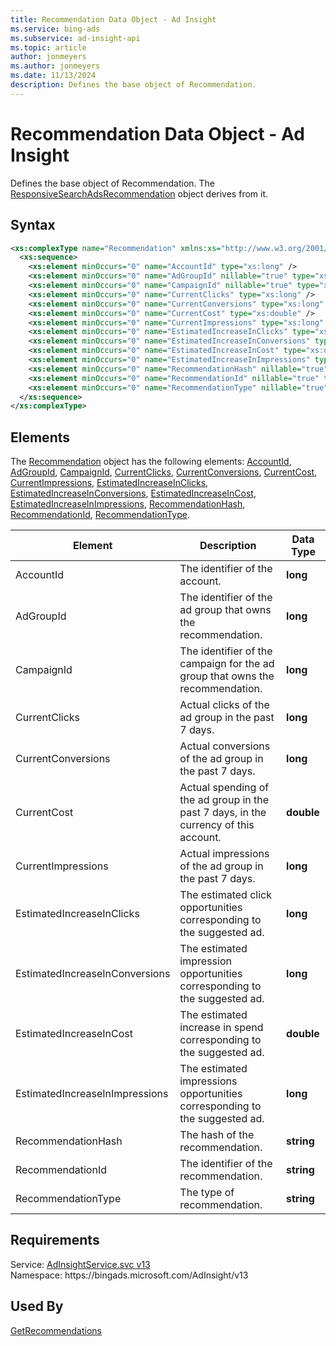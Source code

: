 ```yaml
---
title: Recommendation Data Object - Ad Insight
ms.service: bing-ads
ms.subservice: ad-insight-api
ms.topic: article
author: jonmeyers
ms.author: jonmeyers
ms.date: 11/13/2024
description: Defines the base object of Recommendation.
---
```

# Recommendation Data Object - Ad Insight
Defines the base object of Recommendation. The [ResponsiveSearchAdsRecommendation](responsivesearchadsrecommendation.md) object derives from it.

## Syntax
```xml
<xs:complexType name="Recommendation" xmlns:xs="http://www.w3.org/2001/XMLSchema">
  <xs:sequence>
    <xs:element minOccurs="0" name="AccountId" type="xs:long" />
    <xs:element minOccurs="0" name="AdGroupId" nillable="true" type="xs:long" />
    <xs:element minOccurs="0" name="CampaignId" nillable="true" type="xs:long" />
    <xs:element minOccurs="0" name="CurrentClicks" type="xs:long" />
    <xs:element minOccurs="0" name="CurrentConversions" type="xs:long" />
    <xs:element minOccurs="0" name="CurrentCost" type="xs:double" />
    <xs:element minOccurs="0" name="CurrentImpressions" type="xs:long" />
    <xs:element minOccurs="0" name="EstimatedIncreaseInClicks" type="xs:long" />
    <xs:element minOccurs="0" name="EstimatedIncreaseInConversions" type="xs:long" />
    <xs:element minOccurs="0" name="EstimatedIncreaseInCost" type="xs:double" />
    <xs:element minOccurs="0" name="EstimatedIncreaseInImpressions" type="xs:long" />
    <xs:element minOccurs="0" name="RecommendationHash" nillable="true" type="xs:string" />
    <xs:element minOccurs="0" name="RecommendationId" nillable="true" type="xs:string" />
    <xs:element minOccurs="0" name="RecommendationType" nillable="true" type="xs:string" />
  </xs:sequence>
</xs:complexType>
```

## <a name="elements"></a>Elements

The [Recommendation](recommendation.md) object has the following elements: [AccountId](#accountid), [AdGroupId](#adgroupid), [CampaignId](#campaignid), [CurrentClicks](#currentclicks), [CurrentConversions](#currentconversions), [CurrentCost](#currentcost), [CurrentImpressions](#currentimpressions), [EstimatedIncreaseInClicks](#estimatedincreaseinclicks), [EstimatedIncreaseInConversions](#estimatedincreaseinconversions), [EstimatedIncreaseInCost](#estimatedincreaseincost), [EstimatedIncreaseInImpressions](#estimatedincreaseinimpressions), [RecommendationHash](#recommendationhash), [RecommendationId](#recommendationid), [RecommendationType](#recommendationtype).

|Element|Description|Data Type|
|-----------|---------------|-------------|
|<a name="accountid"></a>AccountId|The identifier of the account. |**long**|
|<a name="adgroupid"></a>AdGroupId|The identifier of the ad group that owns the recommendation. |**long**|
|<a name="campaignid"></a>CampaignId|The identifier of the campaign for the ad group that owns the recommendation.|**long**|
|<a name="currentclicks"></a>CurrentClicks|Actual clicks of the ad group in the past 7 days. |**long**|
|<a name="currentconversions"></a>CurrentConversions|Actual conversions of the ad group in the past 7 days. |**long**|
|<a name="currentcost"></a>CurrentCost|Actual spending of the ad group in the past 7 days, in the currency of this account. |**double**|
|<a name="currentimpressions"></a>CurrentImpressions|Actual impressions of the ad group in the past 7 days. |**long**|
|<a name="estimatedincreaseinclicks"></a>EstimatedIncreaseInClicks|The estimated click opportunities corresponding to the suggested ad. |**long**|
|<a name="estimatedincreaseinconversions"></a>EstimatedIncreaseInConversions|The estimated impression opportunities corresponding to the suggested ad. |**long**|
|<a name="estimatedincreaseincost"></a>EstimatedIncreaseInCost|The estimated increase in spend corresponding to the suggested ad. |**double**|
|<a name="estimatedincreaseinimpressions"></a>EstimatedIncreaseInImpressions|The estimated impressions opportunities corresponding to the suggested ad. |**long**|
|<a name="recommendationhash"></a>RecommendationHash|The hash of the recommendation. |**string**|
|<a name="recommendationid"></a>RecommendationId|The identifier of the recommendation. |**string**|
|<a name="recommendationtype"></a>RecommendationType|The type of recommendation. |**string**|

## Requirements
Service: [AdInsightService.svc v13](https://adinsight.api.bingads.microsoft.com/Api/Advertiser/AdInsight/v13/AdInsightService.svc)  
Namespace: https\://bingads.microsoft.com/AdInsight/v13  

## Used By
[GetRecommendations](getrecommendations.md)  
